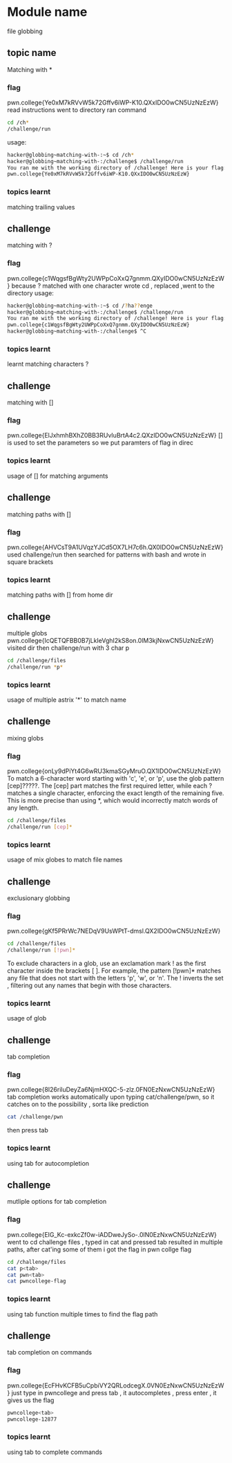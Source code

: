 # Module name
file globbing
## topic name
Matching with *
### flag
pwn.college{Ye0xM7kRVvW5k72Gffv6iWP-K10.QXxIDO0wCN5UzNzEzW}
read instructions went to directory ran command
```bash
cd /ch*
/challenge/run
```
usage: 
```bash
hacker@globbing~matching-with-:~$ cd /ch*
hacker@globbing~matching-with-:/challenge$ /challenge/run
You ran me with the working directory of /challenge! Here is your flag:
pwn.college{Ye0xM7kRVvW5k72Gffv6iWP-K10.QXxIDO0wCN5UzNzEzW}
```
### topics learnt 
matching trailing values
## challenge
matching with ?
### flag
pwn.college{c1WqgsfBgWty2UWPpCoXxQ7gnmm.QXyIDO0wCN5UzNzEzW}
because ? matched with one character wrote cd , replaced ,went to the directory
usage:
```bash
hacker@globbing~matching-with-:~$ cd /?ha??enge
hacker@globbing~matching-with-:/challenge$ /challenge/run
You ran me with the working directory of /challenge! Here is your flag:
pwn.college{c1WqgsfBgWty2UWPpCoXxQ7gnmm.QXyIDO0wCN5UzNzEzW}
hacker@globbing~matching-with-:/challenge$ ^C
```
### topics learnt
learnt matching characters ?
## challenge 
matching with []
### flag
pwn.college{ElJxhmhBXhZ0BB3RUvIuBrtA4c2.QXzIDO0wCN5UzNzEzW}
[] is used to set the parameters so we put paramters of flag in direc
### topics learnt
usage of [] for matching arguments
## challenge
matching paths with []
### flag
pwn.college{AHVCsT9A1UVqzYJCd5OX7LH7c6h.QX0IDO0wCN5UzNzEzW}
used challenge/run then searched for patterns with bash and wrote in square brackets
### topics learnt 
matching paths with [] from home dir
## challenge
multiple globs
pwn.college{IcQETQFBB0B7jLkIeVghI2kS8on.0lM3kjNxwCN5UzNzEzW}
visited dir then challenge/run with 3 char p
```bash
cd /challenge/files
/challenge/run *p*
```
### topics learnt
usage of multiple astrix '*' to match name
## challenge
mixing globs
### flag
pwn.college{onLy9dPiYt4G6wRU3kmaSGyMruO.QX1IDO0wCN5UzNzEzW}
To match a 6-character word starting with 'c', 'e', or 'p', use the glob pattern [cep]?????. The [cep] part matches the first required letter,
while each ? matches a single character, enforcing the exact length of the remaining five. This is more precise than using *,
which would incorrectly match words of any length.
```bash
cd /challenge/files
/challenge/run [cep]*
```
### topics learnt
usage of mix globes to match file names
## challenge
exclusionary globbing
### flag
pwn.college{gKf5PRrWc7NEDqV9UsWPtT-dmsl.QX2IDO0wCN5UzNzEzW}
```bash
cd /challenge/files
/challenge/run [!pwn]*
```
To exclude characters in a glob, use an exclamation mark ! as the first character inside the brackets [ ].
For example, the pattern [!pwn]* matches any file that does not start with the letters 'p', 'w', or 'n'. The ! inverts the set
, filtering out any names that begin with those characters.

### topics learnt
usage of glob
## challenge
tab completion
### flag
pwn.college{8I26riluDeyZa6NjmHXQC-5-zlz.0FN0EzNxwCN5UzNzEzW}
tab completion works automatically upon typing cat/challenge/pwn, so it catches on to the possibility , sorta like prediction
```bash
cat /challenge/pwn
```
then press tab
### topics learnt
using tab for autocompletion
## challenge
mutliple options for tab completion
### flag
pwn.college{EIG_Kc-exkcZf0w-iADDweJySo-.0lN0EzNxwCN5UzNzEzW}
went to cd challenge files , typed in cat and pressed tab resulted in multiple paths, after cat'ing some of them i got the flag in pwn collge flag
```bash
cd /challenge/files
cat p<tab>
cat pwn<tab>
cat pwncollege-flag
```
### topics learnt
using tab function multiple times to find the flag path
## challenge 
tab completion on commands
### flag 
pwn.college{EcFHvKCFB5uCpbiVY2QRLodcegX.0VN0EzNxwCN5UzNzEzW}
just type in pwncollege and press tab , it autocompletes , press enter , it gives us the flag
```bash
pwncollege<tab>
pwncollege-12877
```
### topics learnt
using tab to complete commands



